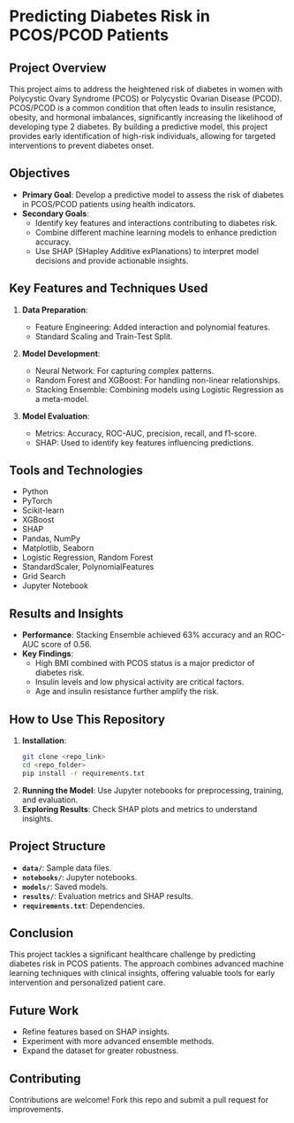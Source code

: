 # **Predicting Diabetes Risk in PCOS/PCOD Patients**

## **Project Overview**

This project aims to address the heightened risk of diabetes in women with Polycystic Ovary Syndrome (PCOS) or Polycystic Ovarian Disease (PCOD). PCOS/PCOD is a common condition that often leads to insulin resistance, obesity, and hormonal imbalances, significantly increasing the likelihood of developing type 2 diabetes. By building a predictive model, this project provides early identification of high-risk individuals, allowing for targeted interventions to prevent diabetes onset.

## **Objectives**

- **Primary Goal**: Develop a predictive model to assess the risk of diabetes in PCOS/PCOD patients using health indicators.
- **Secondary Goals**:
  - Identify key features and interactions contributing to diabetes risk.
  - Combine different machine learning models to enhance prediction accuracy.
  - Use SHAP (SHapley Additive exPlanations) to interpret model decisions and provide actionable insights.

## **Key Features and Techniques Used**

1. **Data Preparation**:
   - Feature Engineering: Added interaction and polynomial features.
   - Standard Scaling and Train-Test Split.

2. **Model Development**:
   - Neural Network: For capturing complex patterns.
   - Random Forest and XGBoost: For handling non-linear relationships.
   - Stacking Ensemble: Combining models using Logistic Regression as a meta-model.

3. **Model Evaluation**:
   - Metrics: Accuracy, ROC-AUC, precision, recall, and f1-score.
   - SHAP: Used to identify key features influencing predictions.

## **Tools and Technologies**

- Python
- PyTorch
- Scikit-learn
- XGBoost
- SHAP
- Pandas, NumPy
- Matplotlib, Seaborn
- Logistic Regression, Random Forest
- StandardScaler, PolynomialFeatures
- Grid Search
- Jupyter Notebook

## **Results and Insights**

- **Performance**: Stacking Ensemble achieved 63% accuracy and an ROC-AUC score of 0.56.
- **Key Findings**:
  - High BMI combined with PCOS status is a major predictor of diabetes risk.
  - Insulin levels and low physical activity are critical factors.
  - Age and insulin resistance further amplify the risk.

## **How to Use This Repository**

1. **Installation**:
   ```bash
   git clone <repo_link>
   cd <repo_folder>
   pip install -r requirements.txt
   ```
2. **Running the Model**: Use Jupyter notebooks for preprocessing, training, and evaluation.
3. **Exploring Results**: Check SHAP plots and metrics to understand insights.

## **Project Structure**

- **`data/`**: Sample data files.
- **`notebooks/`**: Jupyter notebooks.
- **`models/`**: Saved models.
- **`results/`**: Evaluation metrics and SHAP results.
- **`requirements.txt`**: Dependencies.

## **Conclusion**

This project tackles a significant healthcare challenge by predicting diabetes risk in PCOS patients. The approach combines advanced machine learning techniques with clinical insights, offering valuable tools for early intervention and personalized patient care.

## **Future Work**

- Refine features based on SHAP insights.
- Experiment with more advanced ensemble methods.
- Expand the dataset for greater robustness.

## **Contributing**

Contributions are welcome! Fork this repo and submit a pull request for improvements.

